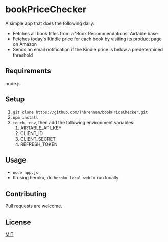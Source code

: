 # bookPriceChecker

A simple app that does the following daily:
* Fetches all book titles from a 'Book Recommendations' Airtable base
* Fetches today's Kindle price for each book by visiting its product page on Amazon
* Sends an email notification if the Kindle price is below a predetermined threshold

## Requirements

node.js

## Setup

1. `git clone https://github.com/lhbrennan/bookPriceChecker.git`
2. `npm install`
3. `touch .env`, then add the following environment variables:
    1. AIRTABLE_API_KEY
    2. CLIENT_ID
    3. CLIENT_SECRET
    4. REFRESH_TOKEN

## Usage

* `node app.js`
* If using heroku, do `heroku local web` to run locally

## Contributing

Pull requests are welcome.

## License

[MIT](https://choosealicense.com/licenses/mit/)

